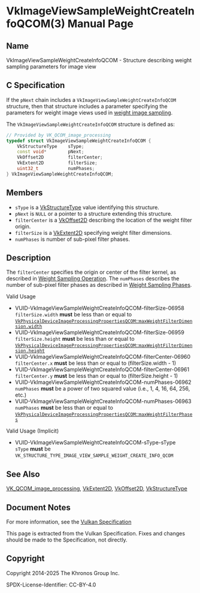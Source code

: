 # VkImageViewSampleWeightCreateInfoQCOM(3) Manual Page

## Name

VkImageViewSampleWeightCreateInfoQCOM - Structure describing weight sampling parameters for image view



## [](#_c_specification)C Specification

If the `pNext` chain includes a `VkImageViewSampleWeightCreateInfoQCOM` structure, then that structure includes a parameter specifying the parameters for weight image views used in [weight image sampling](https://registry.khronos.org/vulkan/specs/latest/html/vkspec.html#textures-weightimage).

The `VkImageViewSampleWeightCreateInfoQCOM` structure is defined as:

```c++
// Provided by VK_QCOM_image_processing
typedef struct VkImageViewSampleWeightCreateInfoQCOM {
    VkStructureType    sType;
    const void*        pNext;
    VkOffset2D         filterCenter;
    VkExtent2D         filterSize;
    uint32_t           numPhases;
} VkImageViewSampleWeightCreateInfoQCOM;
```

## [](#_members)Members

- `sType` is a [VkStructureType](https://registry.khronos.org/vulkan/specs/latest/man/html/VkStructureType.html) value identifying this structure.
- `pNext` is `NULL` or a pointer to a structure extending this structure.
- `filterCenter` is a [VkOffset2D](https://registry.khronos.org/vulkan/specs/latest/man/html/VkOffset2D.html) describing the location of the weight filter origin.
- `filterSize` is a [VkExtent2D](https://registry.khronos.org/vulkan/specs/latest/man/html/VkExtent2D.html) specifying weight filter dimensions.
- `numPhases` is number of sub-pixel filter phases.

## [](#_description)Description

The `filterCenter` specifies the origin or center of the filter kernel, as described in [Weight Sampling Operation](https://registry.khronos.org/vulkan/specs/latest/html/vkspec.html#textures-weightimage-filteroperation). The `numPhases` describes the number of sub-pixel filter phases as described in [Weight Sampling Phases](https://registry.khronos.org/vulkan/specs/latest/html/vkspec.html#textures-weightimage-filterphases).

Valid Usage

- [](#VUID-VkImageViewSampleWeightCreateInfoQCOM-filterSize-06958)VUID-VkImageViewSampleWeightCreateInfoQCOM-filterSize-06958  
  `filterSize.width` **must** be less than or equal to [`VkPhysicalDeviceImageProcessingPropertiesQCOM`::`maxWeightFilterDimension.width`](https://registry.khronos.org/vulkan/specs/latest/html/vkspec.html#limits-weightfilter-maxdimension)
- [](#VUID-VkImageViewSampleWeightCreateInfoQCOM-filterSize-06959)VUID-VkImageViewSampleWeightCreateInfoQCOM-filterSize-06959  
  `filterSize.height` **must** be less than or equal to [`VkPhysicalDeviceImageProcessingPropertiesQCOM`::`maxWeightFilterDimension.height`](https://registry.khronos.org/vulkan/specs/latest/html/vkspec.html#limits-weightfilter-maxdimension)
- [](#VUID-VkImageViewSampleWeightCreateInfoQCOM-filterCenter-06960)VUID-VkImageViewSampleWeightCreateInfoQCOM-filterCenter-06960  
  `filterCenter.x` **must** be less than or equal to (filterSize.width - 1)
- [](#VUID-VkImageViewSampleWeightCreateInfoQCOM-filterCenter-06961)VUID-VkImageViewSampleWeightCreateInfoQCOM-filterCenter-06961  
  `filterCenter.y` **must** be less than or equal to (filterSize.height - 1)
- [](#VUID-VkImageViewSampleWeightCreateInfoQCOM-numPhases-06962)VUID-VkImageViewSampleWeightCreateInfoQCOM-numPhases-06962  
  `numPhases` **must** be a power of two squared value (i.e., 1, 4, 16, 64, 256, etc.)
- [](#VUID-VkImageViewSampleWeightCreateInfoQCOM-numPhases-06963)VUID-VkImageViewSampleWeightCreateInfoQCOM-numPhases-06963  
  `numPhases` **must** be less than or equal to [`VkPhysicalDeviceImageProcessingPropertiesQCOM`::`maxWeightFilterPhases`](https://registry.khronos.org/vulkan/specs/latest/html/vkspec.html#limits-weightfilter-phases)

Valid Usage (Implicit)

- [](#VUID-VkImageViewSampleWeightCreateInfoQCOM-sType-sType)VUID-VkImageViewSampleWeightCreateInfoQCOM-sType-sType  
  `sType` **must** be `VK_STRUCTURE_TYPE_IMAGE_VIEW_SAMPLE_WEIGHT_CREATE_INFO_QCOM`

## [](#_see_also)See Also

[VK\_QCOM\_image\_processing](https://registry.khronos.org/vulkan/specs/latest/man/html/VK_QCOM_image_processing.html), [VkExtent2D](https://registry.khronos.org/vulkan/specs/latest/man/html/VkExtent2D.html), [VkOffset2D](https://registry.khronos.org/vulkan/specs/latest/man/html/VkOffset2D.html), [VkStructureType](https://registry.khronos.org/vulkan/specs/latest/man/html/VkStructureType.html)

## [](#_document_notes)Document Notes

For more information, see the [Vulkan Specification](https://registry.khronos.org/vulkan/specs/latest/html/vkspec.html#VkImageViewSampleWeightCreateInfoQCOM)

This page is extracted from the Vulkan Specification. Fixes and changes should be made to the Specification, not directly.

## [](#_copyright)Copyright

Copyright 2014-2025 The Khronos Group Inc.

SPDX-License-Identifier: CC-BY-4.0